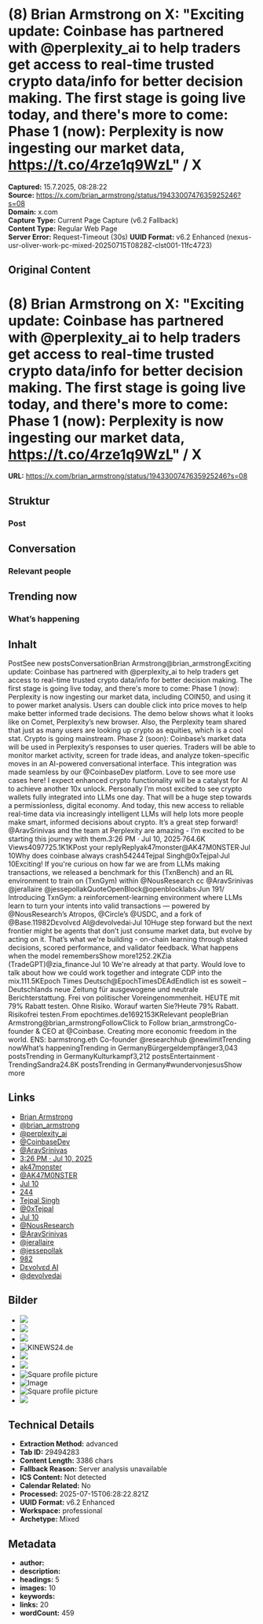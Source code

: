 # (8) Brian Armstrong on X: "Exciting update: Coinbase has partnered with @perplexity_ai to help traders get access to real-time trusted crypto data/info for better decision making. The first stage is going live today, and there's more to come: Phase 1 (now): Perplexity is now ingesting our market data, https://t.co/4rze1q9WzL" / X

**Captured:** 15.7.2025, 08:28:22  
**Source:** https://x.com/brian_armstrong/status/1943300747635925246?s=08  
**Domain:** x.com  
**Capture Type:** Current Page Capture (v6.2 Fallback)  
**Content Type:** Regular Web Page  
**Server Error:** Request-Timeout (30s)
**UUID Format:** v6.2 Enhanced (nexus-usr-oliver-work-pc-mixed-20250715T0828Z-clst001-11fc4723)





## Original Content

# (8) Brian Armstrong on X: "Exciting update: Coinbase has partnered with @perplexity_ai to help traders get access to real-time trusted crypto data/info for better decision making. The first stage is going live today, and there's more to come: Phase 1 (now): Perplexity is now ingesting our market data, https://t.co/4rze1q9WzL" / X

**URL:** https://x.com/brian_armstrong/status/1943300747635925246?s=08

## Struktur

### Post
## Conversation
### Relevant people
## Trending now
### What’s happening

## Inhalt

PostSee new postsConversationBrian Armstrong@brian_armstrongExciting update: Coinbase has partnered with @perplexity_ai to help traders get access to real-time trusted crypto data/info for better decision making. The first stage is going live today, and there's more to come: Phase 1 (now): Perplexity is now ingesting our market data, including COIN50, and using it to power market analysis. Users can double click into price moves to help make better informed trade decisions. The demo below shows what it looks like on Comet, Perplexity’s new browser. Also, the Perplexity team shared that just as many users are looking up crypto as equities, which is a cool stat. Crypto is going mainstream. Phase 2 (soon): Coinbase’s market data will be used in Perplexity’s responses to user queries. Traders will be able to monitor market activity, screen for trade ideas, and analyze token-specific moves in an AI-powered conversational interface. This integration was made seamless by our @CoinbaseDev platform. Love to see more use cases here! I expect enhanced crypto functionality will be a catalyst for AI to achieve another 10x unlock. Personally I’m most excited to see crypto wallets fully integrated into LLMs one day. That will be a huge step towards a permissionless, digital economy. And today, this new access to reliable real-time data via increasingly intelligent LLMs will help lots more people make smart, informed decisions about crypto. It’s a great step forward! @AravSrinivas and the team at Perplexity are amazing - I’m excited to be starting this journey with them.3:26 PM · Jul 10, 2025·764.6K Views4097725.1K1KPost your replyReplyak47monster@AK47M0NSTER·Jul 10Why does coinbase always crash54244Tejpal Singh@0xTejpal·Jul 10Exciting! If you're curious on how far we are from LLMs making transactions, we released a benchmark for this (TxnBench) and an RL environment to train on (TxnGym) within @NousResearch cc @AravSrinivas @jerallaire @jessepollakQuoteOpenBlock@openblocklabs·Jun 191/ Introducing TxnGym: a reinforcement-learning environment where LLMs learn to turn your intents into valid transactions –– powered by @NousResearch’s Atropos, @Circle’s @USDC, and a fork of @Base.11982Dεvolvεd AI@devolvedai·Jul 10Huge step forward but the next frontier might be agents that don’t just consume market data, but evolve by acting on it. That’s what we're building - on-chain learning through staked decisions, scored performance, and validator feedback. What happens when the model remembersShow more1252.2KZia (TradeGPT)@zia_finance·Jul 10 We're already at that party. Would love to talk about how we could work together and integrate CDP into the mix.111.5KEpoch Times Deutsch@EpochTimesDEAdEndlich ist es soweit – Deutschlands neue Zeitung für ausgewogene und neutrale Berichterstattung. Frei von politischer Voreingenommenheit. HEUTE mit 79% Rabatt testen. Ohne Risiko. Worauf warten Sie?Heute 79% Rabatt. Risikofrei testen.From epochtimes.de1692153KRelevant peopleBrian Armstrong@brian_armstrongFollowClick to Follow brian_armstrongCo-founder & CEO at @Coinbase. Creating more economic freedom in the world. ENS: barmstrong.eth Co-founder @researchhub @newlimitTrending nowWhat’s happeningTrending in GermanyBürgergeldempfänger3,043 postsTrending in GermanyKulturkampf3,212 postsEntertainment · TrendingSandra24.8K postsTrending in Germany#wundervonjesusShow more

## Links

- [Brian Armstrong](https://x.com/brian_armstrong)
- [@brian_armstrong](https://x.com/brian_armstrong)
- [@perplexity_ai](https://x.com/perplexity_ai)
- [@CoinbaseDev](https://x.com/CoinbaseDev)
- [@AravSrinivas](https://x.com/AravSrinivas)
- [3:26 PM · Jul 10, 2025](https://x.com/brian_armstrong/status/1943300747635925246)
- [ak47monster](https://x.com/AK47M0NSTER)
- [@AK47M0NSTER](https://x.com/AK47M0NSTER)
- [Jul 10](https://x.com/AK47M0NSTER/status/1943323436522078318)
- [244](https://x.com/AK47M0NSTER/status/1943323436522078318/analytics)
- [Tejpal Singh](https://x.com/0xTejpal)
- [@0xTejpal](https://x.com/0xTejpal)
- [Jul 10](https://x.com/0xTejpal/status/1943349048100163699)
- [@NousResearch](https://x.com/NousResearch)
- [@AravSrinivas](https://x.com/AravSrinivas)
- [@jerallaire](https://x.com/jerallaire)
- [@jessepollak](https://x.com/jessepollak)
- [982](https://x.com/0xTejpal/status/1943349048100163699/analytics)
- [Dεvolvεd AI](https://x.com/devolvedai)
- [@devolvedai](https://x.com/devolvedai)

## Bilder

- ![](https://pbs.twimg.com/profile_images/1516832438818770944/n77EwnKU_x96.png)
- ![](https://pbs.twimg.com/profile_images/1944131484433993728/p_fsWT_w_bigger.png)
- ![](https://pbs.twimg.com/amplify_video_thumb/1943300386720186369/img/zqhxOHmOWfzhxiZZ.jpg)
- ![KINEWS24.de](https://pbs.twimg.com/profile_images/1833882472045477888/5HePaVzg_x96.jpg)
- ![](https://pbs.twimg.com/profile_images/1864115317795913728/m2LBNxZg_x96.jpg)
- ![](https://pbs.twimg.com/profile_images/1912383505100640256/INP-0Ydv_x96.jpg)
- ![Square profile picture](https://pbs.twimg.com/profile_images/1912546338560180224/q23Ik5Gi_bigger.jpg)
- ![Image](https://pbs.twimg.com/media/Gt0vfrvWQAEoU9v?format=png&name=medium)
- ![Square profile picture](https://pbs.twimg.com/profile_images/1894092918748844037/c8ErTtDk_x96.jpg)
- ![](https://pbs.twimg.com/profile_images/1914811437370781696/LQbzmdGn_x96.jpg)



## Technical Details

- **Extraction Method:** advanced
- **Tab ID:** 29494283
- **Content Length:** 3386 chars
- **Fallback Reason:** Server analysis unavailable
- **ICS Content:** Not detected
- **Calendar Related:** No
- **Processed:** 2025-07-15T06:28:22.821Z
- **UUID Format:** v6.2 Enhanced
- **Workspace:** professional
- **Archetype:** Mixed

## Metadata
- **author:** 
- **description:** 
- **headings:** 5
- **images:** 10
- **keywords:** 
- **links:** 20
- **wordCount:** 459

